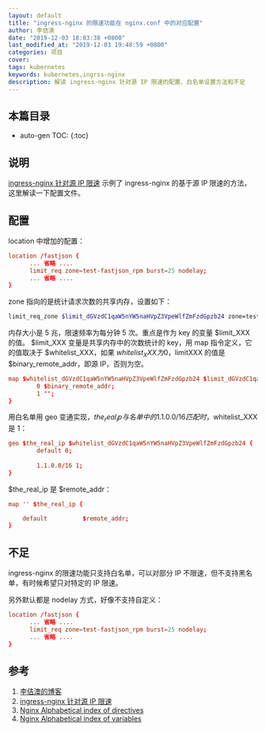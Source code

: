 ```yaml
---
layout: default
title: "ingress-nginx 的限速功能在 nginx.conf 中的对应配置"
author: 李佶澳
date: "2019-12-03 18:03:38 +0800"
last_modified_at: "2019-12-03 19:48:59 +0800"
categories: 项目
cover:
tags: kubernetes
keywords: kubernetes,ingrss-nginx
description: 解读 ingress-nginx 针对源 IP 限速的配置、白名单设置方法和不足
---
```


## 本篇目录

* auto-gen TOC:
{:toc}

## 说明

[ingress-nginx 针对源 IP 限速][2] 示例了 ingress-nginx 的基于源 IP 限速的方法，这里解读一下配置文件。

## 配置

location 中增加的配置：

```conf
location /fastjson {
      ... 省略 ....
      limit_req zone=test-fastjson_rpm burst=25 nodelay;
      ... 省略 ....
}
```

zone 指向的是统计请求次数的共享内存，设置如下：

```sh
limit_req_zone $limit_dGVzdC1qaW5nYW5naHVpZ3VpeWlfZmFzdGpzb24 zone=test-fastjson_rpm:5m rate=5r/m;
```

内存大小是 5 兆，限速频率为每分钟 5 次。重点是作为 key 的变量 $limit_XXX 的值。
$limit_XXX 变量是共享内存中的次数统计的 key，用 map 指令定义，它的值取决于 $whitelist_XXX，如果 $whitelist_XXX 为 0，$limitXXX 的值是 $binary_remote_addr，即源 IP，否则为空。

```conf
map $whitelist_dGVzdC1qaW5nYW5naHVpZ3VpeWlfZmFzdGpzb24 $limit_dGVzdC1qaW5nYW5naHVpZ3VpeWlfZmFzdGpzb24 {
        0 $binary_remote_addr;
        1 "";
}
```

用白名单用 geo 变通实现，$the_real_ip 与名单中的 1.1.0.0/16 匹配时，$whitelist_XXX 是 1：

```conf
geo $the_real_ip $whitelist_dGVzdC1qaW5nYW5naHVpZ3VpeWlfZmFzdGpzb24 {
        default 0;
        
        1.1.0.0/16 1;
}
```

$the_real_ip 是 $remote_addr：

```conf
map '' $the_real_ip {

    default          $remote_addr;
}
```

## 不足 

ingress-nginx 的限速功能只支持白名单，可以对部分 IP 不限速，但不支持黑名单，有时候希望只对特定的 IP 限速。

另外默认都是 nodelay 方式，好像不支持自定义：

```conf
location /fastjson {
      ... 省略 ....
      limit_req zone=test-fastjson_rpm burst=25 nodelay;
      ... 省略 ....
}
```

## 参考

1. [李佶澳的博客][1]
2. [ingress-nginx 针对源 IP 限速][2]
3. [Nginx Alphabetical index of directives][3]
4. [Nginx Alphabetical index of variables][4]

[1]: https://www.lijiaocn.com "李佶澳的博客"
[2]: https://www.lijiaocn.com/soft/k8s/ingress-nginx/ratelimit.html "ingress-nginx 针对源 IP 限速"
[3]: https://nginx.org/en/docs/dirindex.html "Nginx Alphabetical index of directives"
[4]: https://nginx.org/en/docs/varindex.html "Nginx Alphabetical index of variables"
